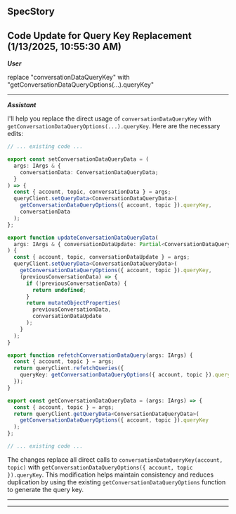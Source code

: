 ## SpecStory

## Code Update for Query Key Replacement (1/13/2025, 10:55:30 AM)

_**User**_

replace "conversationDataQueryKey" with "getConversationDataQueryOptions(...).queryKey"

---

_**Assistant**_

I'll help you replace the direct usage of `conversationDataQueryKey` with `getConversationDataQueryOptions(...).queryKey`. Here are the necessary edits:

```typescript:queries/useConversationDataQuery.ts
// ... existing code ...

export const setConversationDataQueryData = (
  args: IArgs & {
    conversationData: ConversationDataQueryData;
  }
) => {
  const { account, topic, conversationData } = args;
  queryClient.setQueryData<ConversationDataQueryData>(
    getConversationDataQueryOptions({ account, topic }).queryKey,
    conversationData
  );
};

export function updateConversationDataQueryData(
  args: IArgs & { conversationDataUpdate: Partial<ConversationDataQueryData> }
) {
  const { account, topic, conversationDataUpdate } = args;
  queryClient.setQueryData<ConversationDataQueryData>(
    getConversationDataQueryOptions({ account, topic }).queryKey,
    (previousConversationData) => {
      if (!previousConversationData) {
        return undefined;
      }
      return mutateObjectProperties(
        previousConversationData,
        conversationDataUpdate
      );
    }
  );
}

export function refetchConversationDataQuery(args: IArgs) {
  const { account, topic } = args;
  return queryClient.refetchQueries({
    queryKey: getConversationDataQueryOptions({ account, topic }).queryKey,
  });
}

export const getConversationDataQueryData = (args: IArgs) => {
  const { account, topic } = args;
  return queryClient.getQueryData<ConversationDataQueryData>(
    getConversationDataQueryOptions({ account, topic }).queryKey
  );
};

// ... existing code ...
```

The changes replace all direct calls to `conversationDataQueryKey(account, topic)` with `getConversationDataQueryOptions({ account, topic }).queryKey`. This modification helps maintain consistency and reduces duplication by using the existing `getConversationDataQueryOptions` function to generate the query key.

---



---


